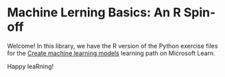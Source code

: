 # Machine Lerning Basics: An R Spin-off

Welcome! In this library, we have the R version of the Python exercise files for the [Create machine learning models](https://docs.microsoft.com/learn/paths/create-machine-learn-models/) learning path on Microsoft Learn.


Happy leaRning!

 
